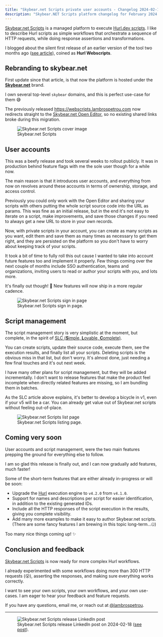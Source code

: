 ```yaml
---
title: "Skybear.net Scripts private user accounts - Changelog 2024-02-18"
description: "Skybear.NET Scripts platform changelog for February 2024."
---
```


[Skybear.net Scripts](https://www.skybear.net) is a managed platform to execute [Hurl.dev scripts](https://hurl.dev/).
I like to describe Hurl scripts as simple workflows that orchestrate a sequence of HTTP requests, while doing response assertions and transformations.

I blogged about the silent first release of an earlier version of the tool two months ago ([see article](/articles/hurl-webscripts/)), coined as **Hurl Webscripts**.

## Rebranding to skybear.net

First update since that article, is that now the platform is hosted under the [**Skybear.net**](https://www.skybear.net) brand.

I own several top-level `skybear` domains, and this is perfect use-case for them 😅

The previously released <https://webscripts.lambrospetrou.com> now redirects straight to the [Skybear.net Open Editor](https://www.skybear.net/scripts/open-editor/), so no existing shared links broke during this migration.

<figure>
  <img src="/articles-data/2024-02-18-skybearnet-scripts-changelog-2024-02-18/2024_02_18-skybearnet-og_image.jpg" title="Skybear.net Scripts cover image" alt="Skybear.net Scripts cover image" />
  <figcaption>Skybear.net Scripts</figcaption>
</figure>

## User accounts

This was a beefy release and took several weeks to rollout publicly.
It was in production behind feature flags with me the sole user though for a while now.

The main reason is that it introduces user accounts, and everything from now on revolves around these accounts in terms of ownership, storage, and access control.

Previously you could only work with the Open Editor and sharing your scripts with others putting the whole script source code into the URL as params.
This was fine as an initial release, but in the end it's not easy to iterate on a script, make improvements, and save those changes if you need to always get a new URL to store in your own records.

Now, with private scripts in your account, you can create as many scripts as you want, edit them and save them as many times as necessary to get them right, and they are persisted on the platform so you don't have to worry about keeping track of your scripts.

It took a bit of time to fully roll this out cause I wanted to take into account future features too and implement it properly. Few things coming over the next couple of months include SSO authentication, teams and organizations, inviting users to read or author your scripts with you, and lots more.

It's finally out though! 🎉 New features will now ship in a more regular cadence.

<figure>
  <img src="/articles-data/2024-02-18-skybearnet-scripts-changelog-2024-02-18/2024_02_18-skybearnet-signin_page.jpg" title="Skybear.net Scripts sign in page" alt="Skybear.net Scripts sign in page" />
  <figcaption>Skybear.net Scripts sign in page.</figcaption>
</figure>

## Script management

The script management story is very simplistic at the moment, but complete, in the spirit of [SLC (**S**imple, **L**ovable, **C**omplete)](https://longform.asmartbear.com/slc/).

You can create scripts, update their source code, execute them, see the execution results, and finally list all your scripts.
Deleting scripts is the obvious miss in that list, but don't worry. It's almost done, just needing a few final touches and it's out next week.

I have many other plans for script management, but they will be added incrementally. I don't want to release features that make the product feel incomplete when directly related features are missing, so I am bundling them in batches.

As the SLC article above explains, it's better to develop a bicycle in v1, even if your v5 will be a car.
You can already get value out of Skybear.net scripts without feeling out-of-place.

<figure>
  <img src="/articles-data/2024-02-18-skybearnet-scripts-changelog-2024-02-18/2024_02_18-skybearnet-list_page.jpg" title="Skybear.net Scripts list page" alt="Skybear.net Scripts list page" />
  <figcaption>Skybear.net Scripts listing page.</figcaption>
</figure>

## Coming very soon

User accounts and script management, were the two main features prepping the ground for everything else to follow.

I am so glad this release is finally out, and I can now gradually add features, much faster!

Some of the short-term features that are either already in-progress or will be soon:
- Upgrade the [Hurl](https://hurl.dev/) execution engine to `v4.2.0` from `v4.1.0`.
- Support for names and descriptions per script for easier identification, in addition to the existing generated IDs.
- Include all the HTTP responses of the script execution in the results, giving you complete visibility.
- Add many more examples to make it easy to author Skybear.net scripts. (There are some fancy features I am brewing in this topic long-term...🤐)

Too many nice things coming up! ✨

## Conclusion and feedback

[Skybear.net Scripts](https://www.skybear.net) is now ready for more complex Hurl workflows.

I already experimented with some workflows doing more than 300 HTTP requests (😮), asserting the responses, and making sure everything works correctly.

I want to see your own scripts, your own workflows, and your own use-cases.
I am eager to hear your feedback and feature requests.

If you have any questions, email me, or reach out at [@lambrospetrou](https://twitter.com/LambrosPetrou).

---------------

<figure>
  <img src="/articles-data/2024-02-18-skybearnet-scripts-changelog-2024-02-18/2024_02_18-skybearnet-linkedin_post.jpg" title="Skybear.net Scripts release LinkedIn post" alt="Skybear.net Scripts release LinkedIn post" />
  <figcaption>Skybear.net Scripts release LinkedIn post on 2024-02-18 (<a href="https://www.linkedin.com/posts/lambrospetrou_skybearnet-scripts-activity-7165011769210482689-5Vhd" target="_blank">see post</a>).</figcaption>
</figure>
